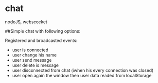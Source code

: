 # chat
nodeJS, webscocket

##Simple chat with following options:

Registered and broadcasted events:
* user is connected
* user change his name
* user send message
* user delete is message
* user disconnected from chat (iwhen his every connection was closed)
* user open again the window then user data readed from localStorage
